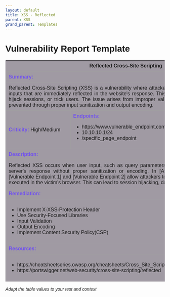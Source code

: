 ```yaml
---
layout: default
title: XSS - Reflected
parent: XSS
grand_parent: Templates
---
```



<html lang="en">

<head>
    <meta charset="UTF-8">
    <meta name="viewport" content="width=device-width, initial-scale=1.0">
    <title>Vulnerability Report Template</title>
    <style>
        body {
            font-family: Arial, sans-serif;
            margin: 20px;
        }
        table {
            width: 100%;
            border-collapse: collapse;
            border: 1px solid #a09aa3; /* Default light gray border */
            background-color: #a09aa3;
            box-sizing: border-box;
        }
        th, td {
            border: 1px solid #a0a0a0; /* Default light gray border */
            padding: 8px;
            text-align: left;
            box-sizing: border-box;
            column-span: 6;
            text-align: justify;
        }
        th {
            background-color: #f2f2f2;
        }
        table b, table strong {
            color: #7253ed;
        }
    </style>
</head>
<body>



<h1>Vulnerability Report Template</h1>
<table id="VulnTable">
    <tr>
        <td colspan="6" style="border: none; font-weight: bold; text-align: center;">
            Reflected Cross-Site Scripting
        </td>
    </tr>
    <tr>
        <td colspan="6"><b>Summary:</b></td>
    </tr>
    <tr>
        <td colspan="6">
            Reflected Cross-Site Scripting (XSS) is a vulnerability where attackers inject malicious scripts via user inputs that are immediately reflected in the website's response. This allows the attacker to steal data, hijack sessions, or trick users. The issue arises from improper validation of user inputs and can be prevented through proper input sanitization and output encoding.
        </td>
    </tr>
    <tr>
        <td><b>Criticity:</b> High/Medium</td>
        <td><b>Endpoints:</b>
            <ul>
                <li>https://www.vulnerable_endpoint.com</li>
                <li>10.10.10.1/24</li>
                <li>/specific_page_endpoint</li>
            </ul>
        </td>
        <td><b>CVE:</b> N/A</td>
    </tr>
    <tr>
        <td colspan="6"><b>Description:</b></td>
    </tr>
    <tr>
        <td colspan="6">
            Reflected XSS occurs when user input, such as query parameters or form data, is reflected in the server's response without proper sanitization or encoding. In [Affected Company], endpoints like [Vulnerable Endpoint 1] and [Vulnerable Endpoint 2] allow attackers to inject malicious scripts, which are executed in the victim’s browser. This can lead to session hijacking, data theft, or unauthorized actions. 
        </td>
    </tr>
    <tr>
        <td colspan="6"><b>Remediation:</b></td>
    </tr>
    <tr>
        <td colspan="6">
            <ul>
                <li>Implement X-XSS-Protection Header</li>
                <li>Use Security-Focused Libraries</li>
                <li>Input Validation</li>
                <li>Output Encoding</li>
                <li>Implement Content Security Policy(CSP)</li>
            </ul>
        </td>
    </tr>
    <tr>
        <td colspan="6"><b>Resources:</b></td>
    </tr>
    <tr>
        <td colspan="6">
            <ul>
                <li>https://cheatsheetseries.owasp.org/cheatsheets/Cross_Site_Scripting_Prevention_Cheat_Sheet.html</li>
                <li>https://portswigger.net/web-security/cross-site-scripting/reflected</li>
            </ul>      
        </td>
    </tr>
</table>

*Adapt the table values to your test and context*

</body>
</html>






